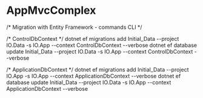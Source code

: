# AppMvcComplex


/* Migration with Entity Framework - commands CLI */

/* ControlDbContext */
dotnet ef migrations add Initial_Data --project IO.Data -s IO.App --context ControlDbContext --verbose
dotnet ef database update Initial_Data --project IO.Data -s IO.App --context ControlDbContext --verbose

/* ApplicationDbContext */
dotnet ef migrations add Initial_Data --project IO.App -s IO.App --context ApplicationDbContext --verbose
dotnet ef database update Initial_Data --project IO.Data -s IO.App --context ApplicationDbContext --verbose